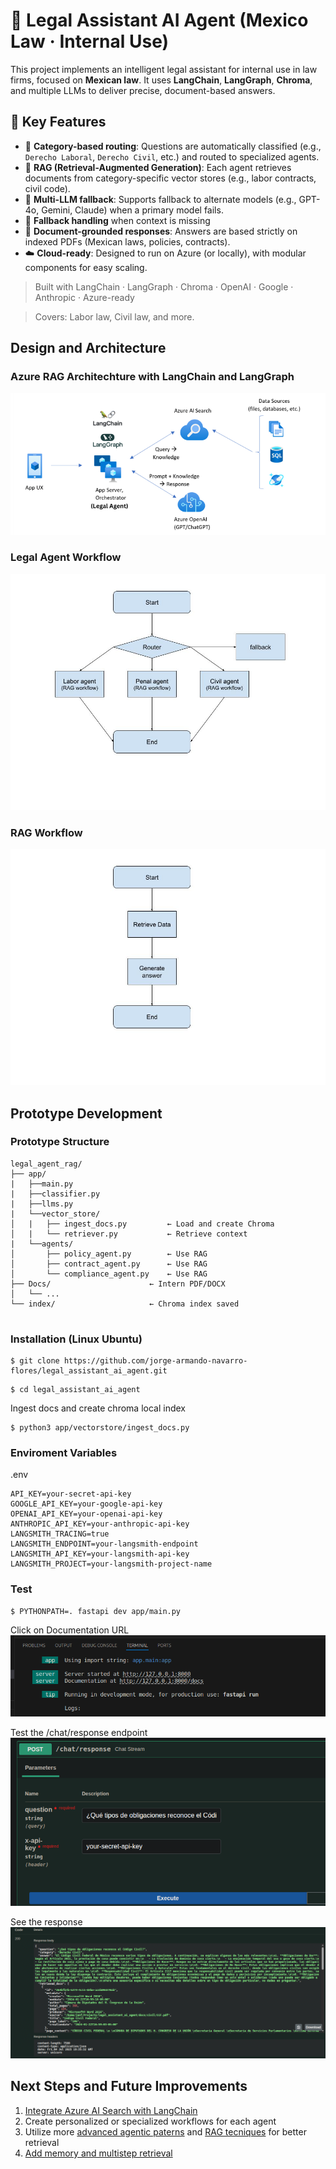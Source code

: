 # 🧠 Legal Assistant AI Agent (Mexico Law · Internal Use)

This project implements an intelligent legal assistant for internal use in law firms, focused on **Mexican law**. It uses **LangChain**, **LangGraph**, **Chroma**, and multiple LLMs to deliver precise, document-based answers.

## 🔧 Key Features

* 🧭 **Category-based routing**: Questions are automatically classified (e.g., `Derecho Laboral`, `Derecho Civil`, etc.) and routed to specialized agents.
* 📄 **RAG (Retrieval-Augmented Generation)**: Each agent retrieves documents from category-specific vector stores (e.g., labor contracts, civil code).
* 🤖 **Multi-LLM fallback**: Supports fallback to alternate models (e.g., GPT-4o, Gemini, Claude) when a primary model fails.
* 🔁 **Fallback handling** when context is missing
* 🔐 **Document-grounded responses**: Answers are based strictly on indexed PDFs (Mexican laws, policies, contracts).
* ☁️ **Cloud-ready**: Designed to run on Azure (or locally), with modular components for easy scaling.


> Built with LangChain · LangGraph · Chroma · OpenAI · Google · Anthropic ·  Azure-ready

> Covers: Labor law, Civil law, and more.


## Design and Architecture

### Azure RAG Architechture with LangChain and LangGraph
![Azure RAG Architechture wirth LangChain and LangGraph](img/azure-rag-architecture-langchain-langgraph.png)

### Legal Agent Workflow
![Legal Agent Workflow](img/legal_assistant_workflow.jpg)

### RAG Workflow
![RAG Workflow](img/rag_workflow.jpg)

## Prototype Development

### Prototype Structure

```
legal_agent_rag/
├── app/
|   ├──main.py
|   ├──classifier.py
|   ├──llms.py
|   └──vector_store/
│   |   ├── ingest_docs.py         ← Load and create Chroma
│   |   └── retriever.py           ← Retrieve context
|   └──agents/
│       ├── policy_agent.py        ← Use RAG
│       ├── contract_agent.py      ← Use RAG
│       └── compliance_agent.py    ← Use RAG
├── Docs/                      ← Intern PDF/DOCX
│   └── ...
└── index/                     ← Chroma index saved


```
### Installation (Linux Ubuntu)


```
$ git clone https://github.com/jorge-armando-navarro-flores/legal_assistant_ai_agent.git
```
```
$ cd legal_assistant_ai_agent
```
Ingest docs and create chroma local index
```
$ python3 app/vectorstore/ingest_docs.py 
```

### Enviroment Variables
.env
```
API_KEY=your-secret-api-key
GOOGLE_API_KEY=your-google-api-key
OPENAI_API_KEY=your-openai-api-key
ANTHROPIC_API_KEY=your-anthropic-api-key
LANGSMITH_TRACING=true
LANGSMITH_ENDPOINT=your-langsmith-endpoint
LANGSMITH_API_KEY=your-langsmith-api-key
LANGSMITH_PROJECT=your-langsmith-project-name
```

### Test
```
$ PYTHONPATH=. fastapi dev app/main.py
```
Click on Documentation URL
![Terminal Legal Agent Run](img/terminal_legal_agent_run.png)

Test the /chat/response endpoint
![Legal Agent Endpoint](img/agent_endpoint.png)

See the response
![Legal Agent Endpoint](img/agent_endpoint_response.png)

## Next Steps and Future Improvements
1. [Integrate Azure AI Search with LangChain](https://python.langchain.com/docs/integrations/vectorstores/azuresearch/)
2. Create personalized or specialized workflows for each agent
3. Utilize more [advanced agentic paterns](https://langchain-ai.github.io/langgraph/tutorials/workflows/) and [RAG tecniques](https://langchain-ai.github.io/langgraph/tutorials/rag/langgraph_agentic_rag/) for better retrieval 
4. [Add memory and multistep retrieval](https://python.langchain.com/docs/tutorials/qa_chat_history/)